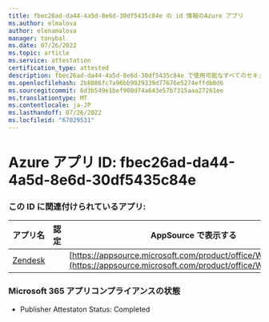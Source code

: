 ```yaml
---
title: fbec26ad-da44-4a5d-8e6d-30df5435c84e の id 情報のAzure アプリ
ms.author: elmalova
author: elenamalova
manager: tonybal
ms.date: 07/26/2022
ms.topic: article
ms.service: attestation
certification_type: attested
description: fbec26ad-da44-4a5d-8e6d-30df5435c84e で使用可能なすべてのセキュリティとコンプライアンス情報。
ms.openlocfilehash: 2b8086fc7a96bb9929339d77676e5274effdb0d6
ms.sourcegitcommit: 6d3b549e1bef908d74a643e57b7315aaa27261ee
ms.translationtype: MT
ms.contentlocale: ja-JP
ms.lasthandoff: 07/26/2022
ms.locfileid: "67029531"
---
```

# <a name="azure-app-id-fbec26ad-da44-4a5d-8e6d-30df5435c84e"></a>Azure アプリ ID: fbec26ad-da44-4a5d-8e6d-30df5435c84e


### <a name="apps-associated-with-this-id"></a>この ID に関連付けられているアプリ:
| **アプリ名** | **認定** | **AppSource で表示する** |
|--------------|---------------|-----------------------|
| [Zendesk](../forward/WA200003782.md) |  | [https://appsource.microsoft.com/product/office/WA200003782](https://appsource.microsoft.com/product/office/WA200003782) |

### <a name="microsoft-365-app-compliance-status"></a>Microsoft 365 アプリコンプライアンスの状態
- Publisher Attestaton Status: Completed
